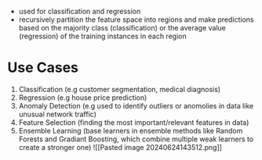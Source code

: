 - used for classification and regression
- recursively partition the feature space into regions and make predictions based on the majority class (classification) or the average value (regression) of the training instances in each region

# Use Cases
1) Classification (e.g customer segmentation, medical diagnosis)
2) Regression (e.g house price prediction)
3) Anomaly Detection (e.g used to identify outliers or anomolies in data like unusual network traffic)
4) Feature Selection (finding the most important/relevant features in data)
5) Ensemble Learning (base learners in ensemble methods like Random Forests and Gradiant Boosting, which combine multiple weak learners to create a stronger one)
![[Pasted image 20240624143512.png]]